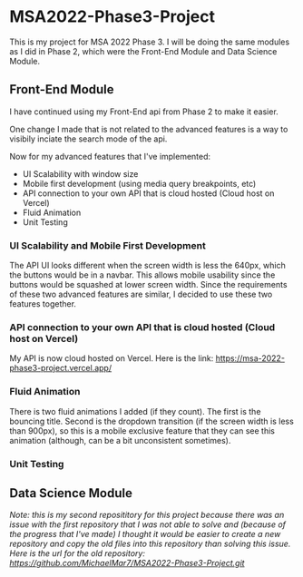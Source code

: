 # MSA2022-Phase3-Project

This is my project for MSA 2022 Phase 3. I will be doing the same modules as I did in Phase 2, which were the Front-End Module and Data Science Module.

## Front-End Module

I have continued using my Front-End api from Phase 2 to make it easier.

One change I made that is not related to the advanced features is a way to visibily inciate the search mode of the api.

Now for my advanced features that I've implemented:
- UI Scalability with window size
- Mobile first development (using media query breakpoints, etc)
- API connection to your own API that is cloud hosted (Cloud host on Vercel)
- Fluid Animation
- Unit Testing

### UI Scalability and Mobile First Development

The API UI looks different when the screen width is less the 640px, which the buttons would be in a navbar. This allows mobile usability since the buttons would be squashed at lower screen width. Since the requirements of these two advanced features are similar, I decided to use these two features together.

### API connection to your own API that is cloud hosted (Cloud host on Vercel)

My API is now cloud hosted on Vercel. Here is the link: https://msa-2022-phase3-project.vercel.app/

### Fluid Animation

There is two fluid animations I added (if they count). The first is the bouncing title. Second is the dropdown transition (if the screen width is less than 900px), so this is a mobile exclusive feature that they can see this animation (although, can be a bit unconsistent sometimes).

### Unit Testing

## Data Science Module


*Note: this is my second reposititory for this project because there was an issue with the first repository that I was not able to solve and (because of the progress that I've made) I thought it would be easier to create a new repository and copy the old files into this repository than solving this issue. Here is the url for the old repository: https://github.com/MichaelMar7/MSA2022-Phase3-Project.git*

